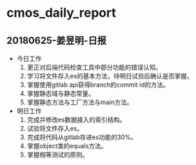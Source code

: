 # cmos_daily_report

## 20180625-姜昱明-日报
- 今日工作
    1. 更正对后端代码检查工具中部分功能的错误认知。
    2. 学习将文件存入es的基本方法，待明日试验后确认是否掌握。
    3. 掌握使用gitlab api获得branch的commit id的方法。
    4. 掌握静态域与静态常量。
    5. 掌握静态方法与工厂方法与main方法。
- 明日工作
    1. 完成并修改es数据接入的索引结构。
    2. 试验将文件存入es。
    3. 完成将代码从gitlab存进es功能的30%。
    4. 掌握object类的equals方法。
    5. 掌握相等测试的原则。

